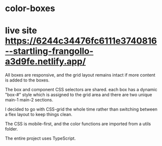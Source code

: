 # color-boxes

# live site  https://6244c34476fc6111e3740816--startling-frangollo-a3d9fe.netlify.app/

All boxes are responsive, and the grid layout remains intact if more content is added to the boxes.

The box and component CSS selectors are shared. each box has a dynamic "box-#" style which is assigned to the grid area 
and there are two unique main-1 main-2 sections.

I decided to go with CSS-grid the whole time rather than switching between a flex layout to keep things clean.

The CSS is mobile-first, and the color functions are imported from a utils folder.

The entire project uses TypeScript.
